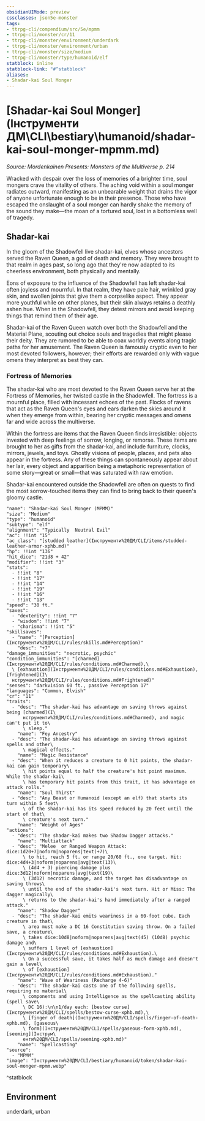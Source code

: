 ```yaml
---
obsidianUIMode: preview
cssclasses: json5e-monster
tags:
- ttrpg-cli/compendium/src/5e/mpmm
- ttrpg-cli/monster/cr/11
- ttrpg-cli/monster/environment/underdark
- ttrpg-cli/monster/environment/urban
- ttrpg-cli/monster/size/medium
- ttrpg-cli/monster/type/humanoid/elf
statblock: inline
statblock-link: "#^statblock"
aliases:
- Shadar-kai Soul Monger
---
```

# [Shadar-kai Soul Monger](Інструменти ДМ\CLI\bestiary\humanoid/shadar-kai-soul-monger-mpmm.md)
*Source: Mordenkainen Presents: Monsters of the Multiverse p. 214*  

Wracked with despair over the loss of memories of a brighter time, soul mongers crave the vitality of others. The aching void within a soul monger radiates outward, manifesting as an unbearable weight that drains the vigor of anyone unfortunate enough to be in their presence. Those who have escaped the onslaught of a soul monger can hardly shake the memory of the sound they make—the moan of a tortured soul, lost in a bottomless well of tragedy.

## Shadar-kai

In the gloom of the Shadowfell live shadar-kai, elves whose ancestors served the Raven Queen, a god of death and memory. They were brought to that realm in ages past, so long ago that they're now adapted to its cheerless environment, both physically and mentally.

Eons of exposure to the influence of the Shadowfell has left shadar-kai often joyless and mournful. In that realm, they have pale hair, wrinkled gray skin, and swollen joints that give them a corpselike aspect. They appear more youthful while on other planes, but their skin always retains a deathly ashen hue. When in the Shadowfell, they detest mirrors and avoid keeping things that remind them of their age.

Shadar-kai of the Raven Queen watch over both the Shadowfell and the Material Plane, scouting out choice souls and tragedies that might please their deity. They are rumored to be able to coax worldly events along tragic paths for her amusement. The Raven Queen is famously cryptic even to her most devoted followers, however; their efforts are rewarded only with vague omens they interpret as best they can.

### Fortress of Memories

The shadar-kai who are most devoted to the Raven Queen serve her at the Fortress of Memories, her twisted castle in the Shadowfell. The fortress is a mournful place, filled with incessant echoes of the past. Flocks of ravens that act as the Raven Queen's eyes and ears darken the skies around it when they emerge from within, bearing her cryptic messages and omens far and wide across the multiverse.

Within the fortress are items that the Raven Queen finds irresistible: objects invested with deep feelings of sorrow, longing, or remorse. These items are brought to her as gifts from the shadar-kai, and include furniture, clocks, mirrors, jewels, and toys. Ghostly visions of people, places, and pets also appear in the fortress. Any of these things can spontaneously appear about her lair, every object and apparition being a metaphoric representation of some story—great or small—that was saturated with raw emotion.

Shadar-kai encountered outside the Shadowfell are often on quests to find the most sorrow-touched items they can find to bring back to their queen's gloomy castle.

```statblock
"name": "Shadar-kai Soul Monger (MPMM)"
"size": "Medium"
"type": "humanoid"
"subtype": "elf"
"alignment": "Typically  Neutral Evil"
"ac": !!int "15"
"ac_class": "[studded leather](Інструменти%20ДМ/CLI/items/studded-leather-armor-xphb.md)"
"hp": !!int "136"
"hit_dice": "21d8 + 42"
"modifier": !!int "3"
"stats":
  - !!int "8"
  - !!int "17"
  - !!int "14"
  - !!int "19"
  - !!int "16"
  - !!int "13"
"speed": "30 ft."
"saves":
  - "dexterity": !!int "7"
  - "wisdom": !!int "7"
  - "charisma": !!int "5"
"skillsaves":
  - "name": "[Perception](Інструменти%20ДМ/CLI/rules/skills.md#Perception)"
    "desc": "+7"
"damage_immunities": "necrotic, psychic"
"condition_immunities": "[charmed](Інструменти%20ДМ/CLI/rules/conditions.md#Charmed),\
  \ [exhaustion](Інструменти%20ДМ/CLI/rules/conditions.md#Exhaustion), [frightened](І\
  нструменти%20ДМ/CLI/rules/conditions.md#Frightened)"
"senses": "darkvision 60 ft., passive Perception 17"
"languages": "Common, Elvish"
"cr": "11"
"traits":
  - "desc": "The shadar-kai has advantage on saving throws against being [charmed](І\
      нструменти%20ДМ/CLI/rules/conditions.md#Charmed), and magic can't put it to\
      \ sleep."
    "name": "Fey Ancestry"
  - "desc": "The shadar-kai has advantage on saving throws against spells and other\
      \ magical effects."
    "name": "Magic Resistance"
  - "desc": "When it reduces a creature to 0 hit points, the shadar-kai can gain temporary\
      \ hit points equal to half the creature's hit point maximum. While the shadar-kai\
      \ has temporary hit points from this trait, it has advantage on attack rolls."
    "name": "Soul Thirst"
  - "desc": "Any Beast or Humanoid (except an elf) that starts its turn within 5 feet\
      \ of the shadar-kai has its speed reduced by 20 feet until the start of that\
      \ creature's next turn."
    "name": "Weight of Ages"
"actions":
  - "desc": "The shadar-kai makes two Shadow Dagger attacks."
    "name": "Multiattack"
  - "desc": "Melee  or Ranged Weapon Attack: dice:1d20+7|noform|noparens|text(+7)\
      \ to hit, reach 5 ft. or range 20/60 ft., one target. Hit: dice:4d4+3|noform|noparens|avg|text(13)\
      \ (4d4 + 3) piercing damage plus dice:3d12|noform|noparens|avg|text(19)\
      \ (3d12) necrotic damage, and the target has disadvantage on saving throws\
      \ until the end of the shadar-kai's next turn. Hit or Miss: The dagger magically\
      \ returns to the shadar-kai's hand immediately after a ranged attack."
    "name": "Shadow Dagger"
  - "desc": "The shadar-kai emits weariness in a 60-foot cube. Each creature in that\
      \ area must make a DC 16 Constitution saving throw. On a failed save, a creature\
      \ takes dice:10d8|noform|noparens|avg|text(45) (10d8) psychic damage and\
      \ suffers 1 level of [exhaustion](Інструменти%20ДМ/CLI/rules/conditions.md#Exhaustion).\
      \ On a successful save, it takes half as much damage and doesn't gain a level\
      \ of [exhaustion](Інструменти%20ДМ/CLI/rules/conditions.md#Exhaustion)."
    "name": "Wave of Weariness (Recharge 4-6)"
  - "desc": "The shadar-kai casts one of the following spells, requiring no material\
      \ components and using Intelligence as the spellcasting ability (spell save\
      \ DC 16):\n\n1/day each: [bestow curse](Інструменти%20ДМ/CLI/spells/bestow-curse-xphb.md),\
      \ [finger of death](Інструменти%20ДМ/CLI/spells/finger-of-death-xphb.md), [gaseous\
      \ form](Інструменти%20ДМ/CLI/spells/gaseous-form-xphb.md), [seeming](Інструм\
      енти%20ДМ/CLI/spells/seeming-xphb.md)"
    "name": "Spellcasting"
"source":
  - "MPMM"
"image": "Інструменти%20ДМ/CLI/bestiary/humanoid/token/shadar-kai-soul-monger-mpmm.webp"
```
^statblock

## Environment

underdark, urban
